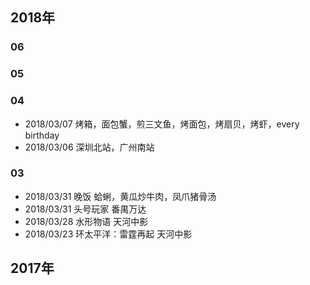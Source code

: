 
## 2018年

### 06

### 05

### 04
- 2018/03/07 烤箱，面包蟹，煎三文鱼，烤面包，烤扇贝，烤虾，every birthday
- 2018/03/06 深圳北站，广州南站

### 03
- 2018/03/31 晚饭 蛤蜊，黄瓜炒牛肉，凤爪猪骨汤
- 2018/03/31 头号玩家 番禺万达
- 2018/03/28 水形物语 天河中影
- 2018/03/23 环太平洋：雷霆再起 天河中影

## 2017年